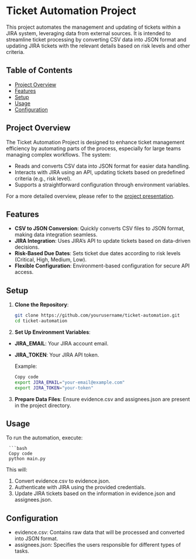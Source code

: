 # Ticket Automation Project

This project automates the management and updating of tickets within a JIRA system, leveraging data from external sources. It is intended to streamline ticket processing by converting CSV data into JSON format and updating JIRA tickets with the relevant details based on risk levels and other criteria.

## Table of Contents

- [Project Overview](#project-overview)
- [Features](#features)
- [Setup](#setup)
- [Usage](#usage)
- [Configuration](#configuration)

## Project Overview

The Ticket Automation Project is designed to enhance ticket management efficiency by automating parts of the process, especially for large teams managing complex workflows. The system:
- Reads and converts CSV data into JSON format for easier data handling.
- Interacts with JIRA using an API, updating tickets based on predefined criteria (e.g., risk level).
- Supports a straightforward configuration through environment variables.

For a more detailed overview, please refer to the [project presentation](https://drive.google.com/file/d/1xUtINLrt09F1nBuPau_z0xjDJ_QTVk0V/view?usp=sharing).

## Features

- **CSV to JSON Conversion**: Quickly converts CSV files to JSON format, making data integration seamless.
- **JIRA Integration**: Uses JIRA’s API to update tickets based on data-driven decisions.
- **Risk-Based Due Dates**: Sets ticket due dates according to risk levels (Critical, High, Medium, Low).
- **Flexible Configuration**: Environment-based configuration for secure API access.

## Setup

1. **Clone the Repository**:
   ```bash
   git clone https://github.com/yourusername/ticket-automation.git
   cd ticket-automation

2. **Set Up Environment Variables**:

 - **JIRA_EMAIL**: Your JIRA account email.
 - **JIRA_TOKEN**: Your JIRA API token.
     
   Example:

    ```bash
    Copy code
    export JIRA_EMAIL="your-email@example.com"
    export JIRA_TOKEN="your-token"

 3. **Prepare Data Files**: Ensure evidence.csv and assignees.json are present in the project directory.

##  Usage
  
   To run the automation, execute:
  
     ```bash
     Copy code
     python main.py
     
This will:

1. Convert evidence.csv to evidence.json.
2. Authenticate with JIRA using the provided credentials.
3. Update JIRA tickets based on the information in evidence.json and assignees.json.

##  Configuration

- evidence.csv: Contains raw data that will be processed and converted into JSON format.
- assignees.json: Specifies the users responsible for different types of tasks.
